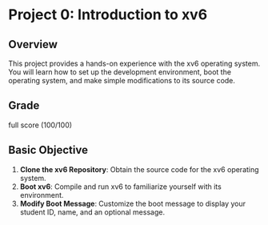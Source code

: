 # Project 0: Introduction to xv6

## Overview
This project provides a hands-on experience with the xv6 operating system. You will learn how to set up the development environment, boot the operating system, and make simple modifications to its source code.

## Grade
full score (100/100)

## Basic Objective
1. **Clone the xv6 Repository**: Obtain the source code for the xv6 operating system.
2. **Boot xv6**: Compile and run xv6 to familiarize yourself with its environment.
3. **Modify Boot Message**: Customize the boot message to display your student ID, name, and an optional message.

